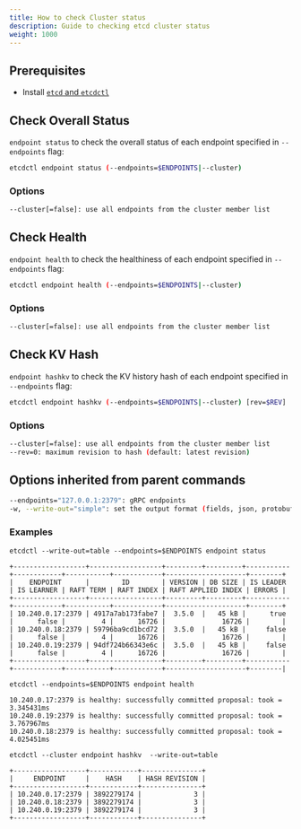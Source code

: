 ```yaml
---
title: How to check Cluster status
description: Guide to checking etcd cluster status
weight: 1000
---
```


## Prerequisites

* Install [`etcd` and `etcdctl`](https://etcd.io/docs/v3.6/install/)

## Check Overall Status

`endpoint status` to check the overall status of each endpoint specified in `--endpoints` flag:

```bash
etcdctl endpoint status (--endpoints=$ENDPOINTS|--cluster)
```

### Options

```bash
--cluster[=false]: use all endpoints from the cluster member list
```

## Check Health

`endpoint health` to check the healthiness of each endpoint specified in `--endpoints` flag:

```bash
etcdctl endpoint health (--endpoints=$ENDPOINTS|--cluster)
```

### Options

```bash
--cluster[=false]: use all endpoints from the cluster member list
```

## Check KV Hash

`endpoint hashkv` to check the KV history hash of each endpoint specified in `--endpoints` flag:

```bash
etcdctl endpoint hashkv (--endpoints=$ENDPOINTS|--cluster) [rev=$REV]
```

### Options

```bash
--cluster[=false]: use all endpoints from the cluster member list
--rev=0: maximum revision to hash (default: latest revision)
```

## Options inherited from parent commands

```bash
--endpoints="127.0.0.1:2379": gRPC endpoints
-w, --write-out="simple": set the output format (fields, json, protobuf, simple, table)
```

### Examples

```shell
etcdctl --write-out=table --endpoints=$ENDPOINTS endpoint status

+------------------+------------------+---------+---------+-----------+------------+-----------+------------+--------------------+--------+
|    ENDPOINT      |        ID        | VERSION | DB SIZE | IS LEADER | IS LEARNER | RAFT TERM | RAFT INDEX | RAFT APPLIED INDEX | ERRORS |
+------------------+------------------+---------+---------+-----------+------------+-----------+------------+--------------------+--------+
| 10.240.0.17:2379 | 4917a7ab173fabe7 |  3.5.0  |   45 kB |      true |      false |         4 |      16726 |              16726 |        |
| 10.240.0.18:2379 | 59796ba9cd1bcd72 |  3.5.0  |   45 kB |     false |      false |         4 |      16726 |              16726 |        |
| 10.240.0.19:2379 | 94df724b66343e6c |  3.5.0  |   45 kB |     false |      false |         4 |      16726 |              16726 |        |
+------------------+------------------+---------+---------+-----------+------------+-----------+------------+--------------------+--------|
```

```shell
etcdctl --endpoints=$ENDPOINTS endpoint health

10.240.0.17:2379 is healthy: successfully committed proposal: took = 3.345431ms
10.240.0.19:2379 is healthy: successfully committed proposal: took = 3.767967ms
10.240.0.18:2379 is healthy: successfully committed proposal: took = 4.025451ms
```

```shell
etcdctl --cluster endpoint hashkv  --write-out=table

+------------------+------------+---------------+
|     ENDPOINT     |    HASH    | HASH REVISION |
+------------------+------------+---------------+
| 10.240.0.17:2379 | 3892279174 |             3 |
| 10.240.0.18:2379 | 3892279174 |             3 |
| 10.240.0.19:2379 | 3892279174 |             3 |
+------------------+------------+---------------+
```
